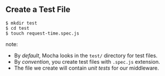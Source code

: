 ## Create a Test File

```shell
$ mkdir test
$ cd test
$ touch request-time.spec.js
```  

note:
   
- By *default*, Mocha looks in the `test/` directory for test files.
- By *convention*, you create test files with `.spec.js` extension.
- The file we create will contain *unit tests* for our middleware. 
